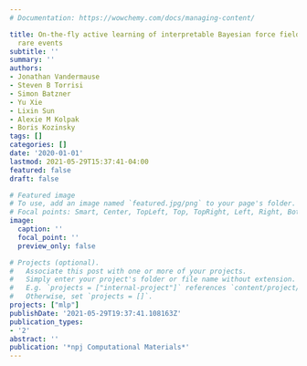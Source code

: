 ```yaml
---
# Documentation: https://wowchemy.com/docs/managing-content/

title: On-the-fly active learning of interpretable Bayesian force fields for atomistic
  rare events
subtitle: ''
summary: ''
authors:
- Jonathan Vandermause
- Steven B Torrisi
- Simon Batzner
- Yu Xie
- Lixin Sun
- Alexie M Kolpak
- Boris Kozinsky
tags: []
categories: []
date: '2020-01-01'
lastmod: 2021-05-29T15:37:41-04:00
featured: false
draft: false

# Featured image
# To use, add an image named `featured.jpg/png` to your page's folder.
# Focal points: Smart, Center, TopLeft, Top, TopRight, Left, Right, BottomLeft, Bottom, BottomRight.
image:
  caption: ''
  focal_point: ''
  preview_only: false

# Projects (optional).
#   Associate this post with one or more of your projects.
#   Simply enter your project's folder or file name without extension.
#   E.g. `projects = ["internal-project"]` references `content/project/deep-learning/index.md`.
#   Otherwise, set `projects = []`.
projects: ["mlp"]
publishDate: '2021-05-29T19:37:41.108163Z'
publication_types:
- '2'
abstract: ''
publication: '*npj Computational Materials*'
---
```

